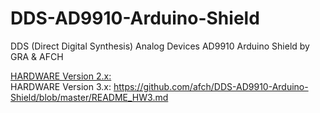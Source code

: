 # DDS-AD9910-Arduino-Shield
DDS (Direct Digital Synthesis) Analog Devices AD9910 Arduino Shield by GRA &amp; AFCH

[HARDWARE Version 2.x:](https://github.com/afch/DDS-AD9910-Arduino-Shield/blob/master/README_HW2.md)  
HARDWARE Version 3.x: https://github.com/afch/DDS-AD9910-Arduino-Shield/blob/master/README_HW3.md  